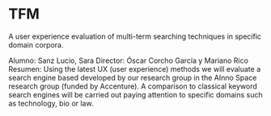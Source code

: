 # TFM
A user experience evaluation of multi-term searching techniques in specific domain corpora.

Alumno: Sanz Lucio, Sara
Director: Óscar Corcho García y Mariano Rico
Resumen: Using the latest UX (user experience) methods we will evaluate a search engine
based developed by our research group in the AInno Space research group (funded by 
Accenture). A comparison to classical keyword search engines will be carried out paying attention
to specific domains such as technology, bio or law.
